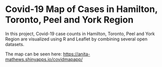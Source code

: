 # Covid-19 Map of Cases in Hamilton, Toronto, Peel and York Region

In this project, Covid-19 case counts in Hamilton, Toronto, Peel and York Region are visualized using R and Leaflet by combining several open datasets. 

The map can be seen here:  https://anita-mathews.shinyapps.io/covidmapapp/
